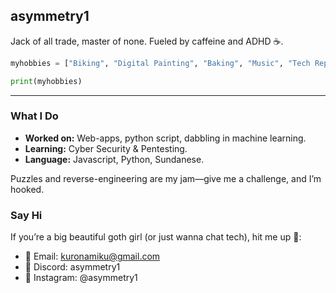 ## asymmetry1
Jack of all trade, master of none. Fueled by caffeine and ADHD ☕.

``` python
myhobbies = ["Biking", "Digital Painting", "Baking", "Music", "Tech Repair", "Coffee"]`

print(myhobbies)
```
---
### What I Do
  - **Worked on:** Web-apps, python script, dabbling in machine learning.
  - **Learning:** Cyber Security & Pentesting.
  - **Language:** Javascript, Python, Sundanese.

Puzzles and reverse-engineering are my jam—give me a challenge, and I’m hooked.

### Say Hi
If you’re a big beautiful goth girl (or just wanna chat tech), hit me up 🥺:
  - 📧 Email: kuronamiku@gmail.com
  - 💬 Discord: asymmetry1
  - 📸 Instagram: @asymmetry1

<!--
**asymmetry1/asymmetry1** is a ✨ _special_ ✨ repository because its `README.md` (this file) appears on your GitHub profile.

Here are some ideas to get you started:

- 🔭 I’m currently working on ...
- 🌱 I’m currently learning ...
- 👯 I’m looking to collaborate on ...
- 🤔 I’m looking for help with ...
- 💬 Ask me about ...
- 📫 How to reach me: ...
- 😄 Pronouns: ...
- ⚡ Fun fact: ...
-->

